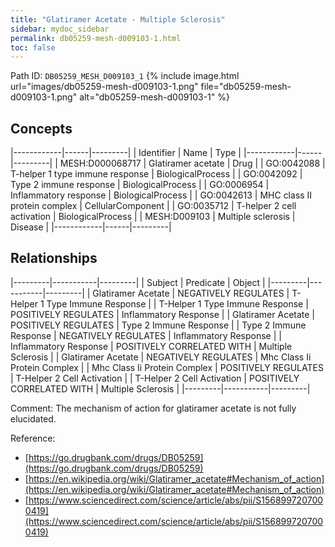 ```yaml
---
title: "Glatiramer Acetate - Multiple Sclerosis"
sidebar: mydoc_sidebar
permalink: db05259-mesh-d009103-1.html
toc: false 
---
```



Path ID: `DB05259_MESH_D009103_1`
{% include image.html url="images/db05259-mesh-d009103-1.png" file="db05259-mesh-d009103-1.png" alt="db05259-mesh-d009103-1" %}

## Concepts

|------------|------|---------|
| Identifier | Name | Type    |
|------------|------|---------|
| MESH:D000068717 | Glatiramer acetate | Drug |
| GO:0042088 | T-helper 1 type immune response | BiologicalProcess |
| GO:0042092 | Type 2 immune response | BiologicalProcess |
| GO:0006954 | Inflammatory response | BiologicalProcess |
| GO:0042613 | MHC class II protein complex | CellularComponent |
| GO:0035712 | T-helper 2 cell activation | BiologicalProcess |
| MESH:D009103 | Multiple sclerosis | Disease |
|------------|------|---------|

## Relationships

|---------|-----------|---------|
| Subject | Predicate | Object  |
|---------|-----------|---------|
| Glatiramer Acetate | NEGATIVELY REGULATES | T-Helper 1 Type Immune Response |
| T-Helper 1 Type Immune Response | POSITIVELY REGULATES | Inflammatory Response |
| Glatiramer Acetate | POSITIVELY REGULATES | Type 2 Immune Response |
| Type 2 Immune Response | NEGATIVELY REGULATES | Inflammatory Response |
| Inflammatory Response | POSITIVELY CORRELATED WITH | Multiple Sclerosis |
| Glatiramer Acetate | NEGATIVELY REGULATES | Mhc Class Ii Protein Complex |
| Mhc Class Ii Protein Complex | POSITIVELY REGULATES | T-Helper 2 Cell Activation |
| T-Helper 2 Cell Activation | POSITIVELY CORRELATED WITH | Multiple Sclerosis |
|---------|-----------|---------|

Comment: The mechanism of action for glatiramer acetate is not fully elucidated.

Reference: 
  - [https://go.drugbank.com/drugs/DB05259](https://go.drugbank.com/drugs/DB05259)
  - [https://en.wikipedia.org/wiki/Glatiramer_acetate#Mechanism_of_action](https://en.wikipedia.org/wiki/Glatiramer_acetate#Mechanism_of_action)
  - [https://www.sciencedirect.com/science/article/abs/pii/S1568997207000419](https://www.sciencedirect.com/science/article/abs/pii/S1568997207000419)
